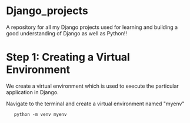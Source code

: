 # Django_projects
A repository for all my Django projects used for learning and building a good understanding of Django as well as Python!!

# Step 1: Creating a Virtual Environment
We create a virtual environment which is used to execute the particular application in Django.

Navigate to the terminal and create a virtual environment named "myenv"

       python -m venv myenv
